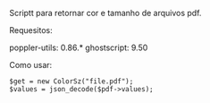 Scriptt para retornar cor e tamanho de arquivos pdf.

Requesitos:

poppler-utils:  0.86.*
ghostscript:    9.50


Como usar:

    $get = new ColorSz("file.pdf");     
    $values = json_decode($pdf->values);
